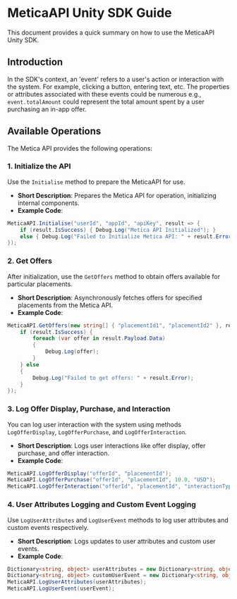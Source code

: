 # MeticaAPI Unity SDK Guide

This document provides a quick summary on how to use the MeticaAPI Unity SDK.

## Introduction

In the SDK's context, an 'event' refers to a user's action or interaction with the system. For example, clicking a button, entering text, etc. The properties or attributes associated with these events could be numerous e.g., `event.totalAmount` could represent the total amount spent by a user purchasing an in-app offer.

## Available Operations

The Metica API provides the following operations:

### 1. Initialize the API

Use the `Initialise` method to prepare the MeticaAPI for use.

- **Short Description**: Prepares the Metica API for operation, initializing internal components.
- **Example Code**: 
```csharp
MeticaAPI.Initialise("userId", "appId", "apiKey", result => { 
    if (result.IsSuccess) { Debug.Log("Metica API Initialized"); } 
    else { Debug.Log("Failed to Initialize Metica API: " + result.Error); } 
});
```

### 2. Get Offers

After initialization, use the `GetOffers` method to obtain offers available for particular placements.

- **Short Description**: Asynchronously fetches offers for specified placements from the Metica API.
- **Example Code**: 

```csharp
MeticaAPI.GetOffers(new string[] { "placementId1", "placementId2" }, result => { 
    if (result.IsSuccess) { 
        foreach (var offer in result.Payload.Data) 
        { 
            Debug.Log(offer); 
        } 
    } else 
    { 
        Debug.Log("Failed to get offers: " + result.Error); 
    } 
});
```

### 3. Log Offer Display, Purchase, and Interaction

You can log user interaction with the system using methods `LogOfferDisplay`, `LogOfferPurchase`, and `LogOfferInteraction`.

- **Short Description**: Logs user interactions like offer display, offer purchase, and offer interaction.
- **Example Code**: 

```csharp
MeticaAPI.LogOfferDisplay("offerId", "placementId"); 
MeticaAPI.LogOfferPurchase("offerId", "placementId", 10.0, "USD"); 
MeticaAPI.LogOfferInteraction("offerId", "placementId", "interactionType");
```

### 4. User Attributes Logging and Custom Event Logging

Use `LogUserAttributes` and `LogUserEvent` methods to log user attributes and custom events respectively.

- **Short Description**: Logs updates to user attributes and custom user events.
- **Example Code**: 

```csharp
Dictionary<string, object> userAttributes = new Dictionary<string, object> { { "age", 25 }, { "gender", "male" } };
Dictionary<string, object> customUserEvent = new Dictionary<string, object> { { "eventType", "completed level" }, { "eventDetails", "level 5" } };
MeticaAPI.LogUserAttributes(userAttributes); 
MeticaAPI.LogUserEvent(userEvent);
```